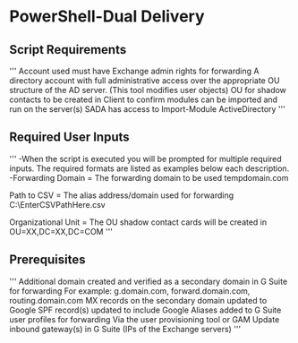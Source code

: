 # PowerShell-Dual Delivery

Script Requirements
-------------------
'''
Account used must have Exchange admin rights for forwarding
A directory account with full administrative access over the appropriate OU structure of the AD server. (This tool modifies user objects)
OU for shadow contacts to be created in
Client to confirm modules can be imported and run on the server(s) SADA has access to
Import-Module ActiveDirectory
'''


Required User Inputs
--------------------
'''
-When the script is executed you will be prompted for multiple required inputs. The required formats are listed as examples below each description.
-Forwarding Domain = The forwarding domain to be used
tempdomain.com

Path to CSV = The alias address/domain used for forwarding
C:\EnterCSVPathHere.csv

Organizational Unit = The OU shadow contact cards will be created in
OU=XX,DC=XX,DC=COM
'''


Prerequisites
-------------
'''
Additional domain created and verified as a secondary domain in G Suite for forwarding
For example: g.domain.com, forward.domain.com, routing.domain.com
MX records on the secondary domain updated to Google
SPF record(s) updated to include Google
Aliases added to G Suite user profiles for forwarding
Via the user provisioning tool or GAM
Update inbound gateway(s) in G Suite (IPs of the Exchange servers)
'''